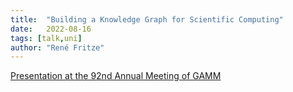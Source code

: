 ```yaml
---
title:  "Building a Knowledge Graph for Scientific Computing"
date:   2022-08-16
tags: [talk,uni]
author: "René Fritze"
---
```


[Presentation at the 92nd Annual Meeting of GAMM](https://rene.fritze.me/22-gamm/)
